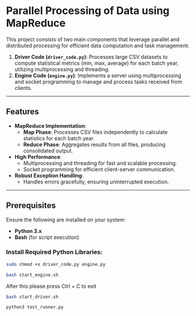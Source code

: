 # Parallel Processing of Data using MapReduce

This project consists of two main components that leverage parallel and distributed processing for efficient data computation and task management:

1. **Driver Code (`driver_code.py`)**: Processes large CSV datasets to compute statistical metrics (min, max, average) for each batch year, utilizing multiprocessing and threading.
2. **Engine Code (`engine.py`)**: Implements a server using multiprocessing and socket programming to manage and process tasks received from clients.

---

## Features

- **MapReduce Implementation**:
  - **Map Phase**: Processes CSV files independently to calculate statistics for each batch year.
  - **Reduce Phase**: Aggregates results from all files, producing consolidated output.
- **High Performance**:
  - Multiprocessing and threading for fast and scalable processing.
  - Socket programming for efficient client-server communication.
- **Robust Exception Handling**:
  - Handles errors gracefully, ensuring uninterrupted execution.

---

## Prerequisites

Ensure the following are installed on your system:

- **Python 3.x**
- **Bash** (for script execution)

### Install Required Python Libraries:

```bash
sudo chmod +x driver_code.py engine.py
```
```bash
bash start_engine.sh
```
After this please press Ctrl + C to exit
```bash
bash start_driver.sh
```

```bash
python3 test_runner.py
```
